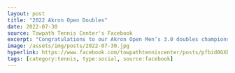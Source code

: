 ```yaml
---
layout: post
title: "2022 Akron Open Doubles"
date: 2022-07-30
source: Towpath Tennis Center's Facebook
excerpt: "Congratulations to our Akron Open Men’s 3.0 doubles champions, Benjamin Young/Erik Wasowski."
image: /assets/img/posts/2022-07-30.jpg
hyperlink: https://www.facebook.com/towpathtenniscenter/posts/pfbid0GXbQbfzpG7mVyXhe1WiZXDLtje7F4ZhSuYiEwdbKdWtEe7kFEKSEYyda5rVFuCosl
tags: [category:tennis, type:social, source:facebook]
---
```

